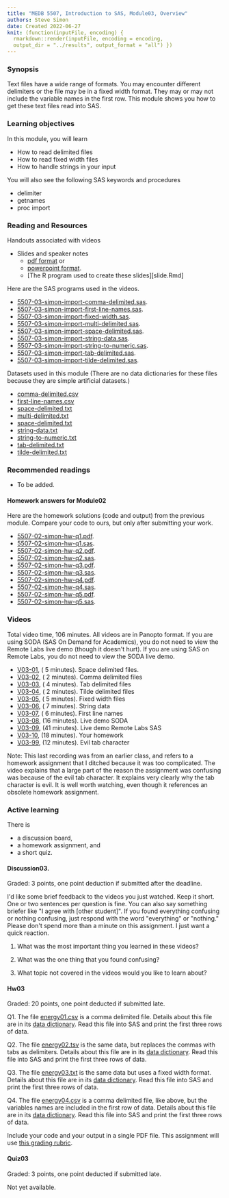 ```yaml
---
title: "MEDB 5507, Introduction to SAS, Module03, Overview"
authors: Steve Simon
date: Created 2022-06-27
knit: (function(inputFile, encoding) {
  rmarkdown::render(inputFile, encoding = encoding,
  output_dir = "../results", output_format = "all") }) 
---
```


### Synopsis

Text files have a wide range of formats. You may encounter different delimiters or the file may be in a fixed width format. They may or may not include the variable names in the first row. This module shows you how to get these text files read into SAS.

### Learning objectives

In this module, you will learn

+ How to read delimited files
+ How to read fixed width files
+ How to handle strings in your input

You will also see the following SAS keywords and procedures

+ delimiter
+ getnames
+ proc import

### Reading and Resources

Handouts associated with videos

+ Slides and speaker notes
  + [pdf format][slides.pdf] or
  + [powerpoint format][slides.pptx].
  + [The R program used to create these slides][slide.Rmd]

[slides.pdf]: https://github.com/pmean/introduction-to-sas/blob/master/results/5507-03-simon-slides-and-speaker-notes.pdf
[slides.pptx]: https://github.com/pmean/introduction-to-SAS/blob/master/results/5507-03-simon-slides-and-speaker-notes.pptx
[slides.rmd]: https://github.com/pmean/introduction-to-sas/blob/master/src/5507-03-simon-slides-and-speaker-notes.Rmd

Here are the SAS programs used in the videos.

+ [5507-03-simon-import-comma-delimited.sas][comma-delimited.sas].
+ [5507-03-simon-import-first-line-names.sas][first-line-names.sas].
+ [5507-03-simon-import-fixed-width.sas][fixed-width.sas].
+ [5507-03-simon-import-multi-delimited.sas][multi-delimited.sas].
+ [5507-03-simon-import-space-delimited.sas][space-delimited.sas].
+ [5507-03-simon-import-string-data.sas][string-data.sas].
+ [5507-03-simon-import-string-to-numeric.sas][string-to-numeric.sas].
+ [5507-03-simon-import-tab-delimited.sas][tab-delimited.sas].
+ [5507-03-simon-import-tilde-delimited.sas][tilde-delimited.sas].

[comma-delimited.sas]: https://github.com/pmean/introduction-to-sas/blob/master/src/5507-03-simon-import-comma-delimited.sas
[first-line-names.sas]: https://github.com/pmean/introduction-to-sas/blob/master/src/5507-03-simon-import-first-line-names.sas
[fixed-width.sas]: https://github.com/pmean/introduction-to-sas/blob/master/src/5507-03-simon-import-fixed-width.sas
[multi-delimited.sas]: https://github.com/pmean/introduction-to-sas/blob/master/src/5507-03-simon-import-multi-delimited.sas
[space-delimited.sas]: https://github.com/pmean/introduction-to-sas/blob/master/src/5507-03-simon-import-space-delimited.sas
[string-data.sas]: https://github.com/pmean/introduction-to-sas/blob/master/src/5507-03-simon-import-string-data.sas
[string-to-numeric.sas]: https://github.com/pmean/introduction-to-sas/blob/master/src/5507-03-simon-import-string-to-numeric.sas
[tab-delimited.sas]: https://github.com/pmean/introduction-to-sas/blob/master/src/5507-03-simon-import-tab-delimited.sas
[tilde-delimited.sas]: https://github.com/pmean/introduction-to-sas/blob/master/src/5507-03-simon-import-tilde-delimited.sas

Datasets used in this module (There are no data dictionaries for these files because they are simple artificial datasets.)

+ [comma-delimited.csv][comma-delimited.csv]
+ [first-line-names.csv][first-line-names.csv]
+ [space-delimited.txt][space-delimited.txt]
+ [multi-delimited.txt][multi-delimited.txt]
+ [space-delimited.txt][space-delimited.txt]
+ [string-data.txt][string-data.txt]
+ [string-to-numeric.txt][string-to-numeric.txt]
+ [tab-delimited.txt][tab-delimited.txt] 
+ [tilde-delimited.txt][tilde-delimited.txt]

[comma-delimited.csv]: https://github.com/pmean/introduction-to-SAS/blob/master/data/comma-delimited.csv
[first-line-names.csv]: https://github.com/pmean/introduction-to-SAS/blob/master/data/first-line-names.csv
[space-delimited.txt]: https://github.com/pmean/introduction-to-SAS/blob/master/data/space-delimited.txt
[multi-delimited.txt]: https://github.com/pmean/introduction-to-SAS/blob/master/data/multi-delimited.txt
[space-delimited.txt]: https://github.com/pmean/introduction-to-SAS/blob/master/data/space-delimited.txt
[string-data.txt]: https://github.com/pmean/introduction-to-SAS/blob/master/data/string-data.txt
[string-to-numeric.txt]: https://github.com/pmean/introduction-to-SAS/blob/master/data/string-to-numeric.txt
[tab-delimited.txt]: https://github.com/pmean/introduction-to-SAS/blob/master/data/tab-delimited.txt
[tilde-delimited.txt]: https://github.com/pmean/introduction-to-SAS/blob/master/data/tilde-delimited.txt

### Recommended readings

+ To be added.

#### Homework answers for Module02 

Here are the homework solutions (code and output) from the previous module. Compare your code to ours, but only after submitting your work.

+ [5507-02-simon-hw-q1.pdf][hw-q1.pdf].
+ [5507-02-simon-hw-q1.sas][hw-q1.sas].
+ [5507-02-simon-hw-q2.pdf][hw-q2.pdf].
+ [5507-02-simon-hw-q2.sas][hw-q2.sas].
+ [5507-02-simon-hw-q3.pdf][hw-q3.pdf].
+ [5507-02-simon-hw-q3.sas][hw-q3.sas].
+ [5507-02-simon-hw-q4.pdf][hw-q4.pdf].
+ [5507-02-simon-hw-q4.sas][hw-q4.sas].
+ [5507-02-simon-hw-q5.pdf][hw-q5.pdf].
+ [5507-02-simon-hw-q5.sas][hw-q5.sas].

[hw-q1.pdf]: https://github.com/pmean/introduction-to-sas/blob/master/results/5507-02-simon-hw-q1.pdf
[hw-q2.pdf]: https://github.com/pmean/introduction-to-sas/blob/master/results/5507-02-simon-hw-q2.pdf
[hw-q3.pdf]: https://github.com/pmean/introduction-to-sas/blob/master/results/5507-02-simon-hw-q3.pdf
[hw-q4.pdf]: https://github.com/pmean/introduction-to-sas/blob/master/results/5507-02-simon-hw-q4.pdf
[hw-q5.pdf]: https://github.com/pmean/introduction-to-sas/blob/master/results/5507-02-simon-hw-q5.pdf

[hw-q1.sas]: https://github.com/pmean/introduction-to-sas/blob/master/src/5507-02-simon-hw-q1.sas
[hw-q2.sas]: https://github.com/pmean/introduction-to-sas/blob/master/src/5507-02-simon-hw-q2.sas
[hw-q3.sas]: https://github.com/pmean/introduction-to-sas/blob/master/src/5507-02-simon-hw-q3.sas
[hw-q4.sas]: https://github.com/pmean/introduction-to-sas/blob/master/src/5507-02-simon-hw-q4.sas
[hw-q5.sas]: https://github.com/pmean/introduction-to-sas/blob/master/src/5507-02-simon-hw-q5.sas

### Videos

Total video time, 106 minutes. All videos are in Panopto format. If you are using SODA (SAS On Demand for Academics), you do not need to view the Remote Labs live demo (though it doesn't hurt). If you are using SAS on Remote Labs, you do not need to view the SODA live demo.

+ [V03-01][2021b-5507-v03-01], ( 5 minutes). Space delimited files.
+ [V03-02][2021b-5507-v03-02], ( 2 minutes). Comma delimited files
+ [V03-03][2021b-5507-v03-03], ( 4 minutes). Tab delimited files
+ [V03-04][2021b-5507-v03-04], ( 2 minutes). Tilde delimited files
+ [V03-05][2021b-5507-v03-05], ( 5 minutes). Fixed width files
+ [V03-06][2021b-5507-v03-06], ( 7 minutes). String data
+ [V03-07][2021b-5507-v03-07], ( 6 minutes). First line names
+ [V03-08][2022b-5507-v03-08], (16 minutes). Live demo SODA
+ [V03-09][2022b-5507-v03-09], (41 minutes). Live demo Remote Labs SAS
+ [V03-10][2022b-5507-v03-10], (18 minutes). Your homework
+ [V03-99][2019b-5507-v01-22], (12 minutes). Evil tab character

Note: This last recording was from an earlier class, and refers to a homework assignment that I ditched because it was too complicated. The video explains that a large part of the reason the assignment was confusing was because of the evil tab character. It explains very clearly why the tab character is evil. It is well worth watching, even though it references an obsolete homework assignment.

[2021b-5507-v03-01]: https://umsystem.hosted.panopto.com/Panopto/Pages/Viewer.aspx?id=f257dafa-1f47-40a4-a16a-ad5601435c74
[2021b-5507-v03-02]:  https://umsystem.hosted.panopto.com/Panopto/Pages/Viewer.aspx?id=6099f2b8-848f-4140-b185-ad560145001b
[2021b-5507-v03-03]:  https://umsystem.hosted.panopto.com/Panopto/Pages/Viewer.aspx?id=b95a5be9-e282-41e0-aacc-ad5601461018
[2021b-5507-v03-04]:  https://umsystem.hosted.panopto.com/Panopto/Pages/Viewer.aspx?id=47317047-c929-4377-a0ba-ad560147984f
[2021b-5507-v03-05]:  https://umsystem.hosted.panopto.com/Panopto/Pages/Viewer.aspx?id=8081cdf5-d018-4fca-bd6a-ad5601484ad7
[2021b-5507-v03-06]:  https://umsystem.hosted.panopto.com/Panopto/Pages/Viewer.aspx?id=dc031106-04cd-4ad3-a856-ad560149e53a
[2021b-5507-v03-07]:  https://umsystem.hosted.panopto.com/Panopto/Pages/Viewer.aspx?id=35ec8b62-2396-43d3-804c-ad56014c04ee
[2022b-5507-v03-08]: https://umsystem.hosted.panopto.com/Panopto/Pages/Viewer.aspx?id=b978e0cb-62f0-4b61-8e41-aec70102fec2
[2022b-5507-v03-09]: https://umsystem.hosted.panopto.com/Panopto/Pages/Viewer.aspx?id=ea5e17e3-3b36-41e2-8300-aec7013a06f6
[2022b-5507-v03-10]: https://umsystem.hosted.panopto.com/Panopto/Pages/Viewer.aspx?id=9c9f531a-2dff-48fd-9ba8-aec800e0df8c
[2019b-5507-v01-22]: https://umsystem.hosted.panopto.com/Panopto/Pages/Viewer.aspx?id=0ce9339f-f3c9-4bb3-908e-aa790131a2a9


### Active learning

There is

+ a discussion board,
+ a homework assignment, and
+ a short quiz.

#### Discussion03. 

Graded: 3 points, one point deduction if submitted after the deadline.

I'd like some brief feedback to the videos you just watched. Keep it short. One or two sentences per question is fine. You can also say something briefer like "I agree with [other student]". If you found everything confusing or nothing confusing, just respond with the word "everything" or "nothing." Please don't spend more than a minute on this assignment. I just want a quick reaction.

1. What was the most important thing you learned in these videos?

2. What was the one thing that you found confusing?

3. What topic not covered in the videos would you like to learn about?

#### Hw03

Graded: 20 points, one point deducted if submitted late.

Q1. The file [energy01.csv][git1a] is a comma delimited file. Details about this file are in its [data dictionary][git1b]. Read this file into SAS and print the first three rows of data. 

Q2. The file [energy02.tsv][git2a] is the same data, but replaces the commas with tabs as delimiters. Details about this file are in its [data dictionary][git2b]. Read this file into SAS and print the first three rows of data. 

Q3. The file [energy03.txt][git3a] is the same data but uses a fixed width format. Details about this file are in its [data dictionary][git3b]. Read this file into SAS and print the first three rows of data. 

Q4. The file [energy04.csv][git4a] is a comma delimited file, like above, but the variables names are included in the first row of data. Details about this file are in its [data dictionary][git4b]. Read this file into SAS and print the first three rows of data. 

Include your code and your output in a single PDF file. This assignment will use [this grading rubric][git5].

[git1a]: https://raw.githubusercontent.com/pmean/introduction-to-SAS/master/data/energy01.csv
[git2a]: https://raw.githubusercontent.com/pmean/introduction-to-SAS/master/data/energy02.tsv
[git3a]: https://raw.githubusercontent.com/pmean/introduction-to-SAS/master/data/energy03.txt
[git4a]: https://raw.githubusercontent.com/pmean/introduction-to-SAS/master/data/energy04.csv

[git1b]: https://github.com/pmean/introduction-to-SAS/blob/master/data/energy01-data-dictionary.yaml
[git2b]: https://github.com/pmean/introduction-to-SAS/blob/master/data/energy02-data-dictionary.yaml
[git3b]: https://github.com/pmean/introduction-to-SAS/blob/master/data/energy03-data-dictionary.yaml
[git4b]: https://github.com/pmean/introduction-to-SAS/blob/master/data/energy04-data-dictionary.yaml

[git5]: https://github.com/pmean/classes/blob/master/software-engineering/src/grading-rubric.md

#### Quiz03

Graded: 3 points, one point deducted if submitted late.

Not yet available.

